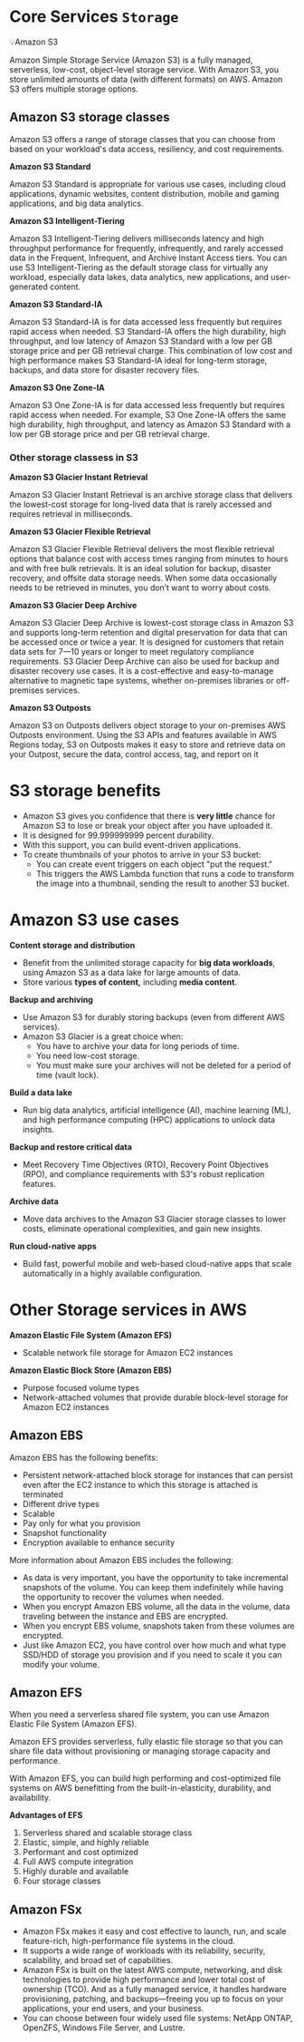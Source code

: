 # Core Services `Storage`
<aside>
💡Amazon S3
</aside>

Amazon Simple Storage Service (Amazon S3) is a fully managed, serverless, low-cost, object-level storage service. With Amazon S3, you store unlimited amounts of data (with different formats) on AWS. Amazon S3 offers multiple storage options.

## **Amazon S3 storage classes**

Amazon S3 offers a range of storage classes that you can choose from based on your workload's data access, resiliency, and cost requirements.

**Amazon S3 Standard**

Amazon S3 Standard is appropriate for various use cases, including cloud applications, dynamic websites, content distribution, mobile and gaming applications, and big data analytics.

**Amazon S3 Intelligent-Tiering**

Amazon S3 Intelligent-Tiering delivers milliseconds latency and high throughput performance for frequently, infrequently, and rarely accessed data in the Frequent, Infrequent, and Archive Instant Access tiers. You can use S3 Intelligent-Tiering as the default storage class for virtually any workload, especially data lakes, data analytics, new applications, and user-generated content.

**Amazon S3 Standard-IA**

Amazon S3 Standard-IA is for data accessed less frequently but requires rapid access when needed. S3 Standard-IA offers the high durability, high throughput, and low latency of Amazon S3 Standard with a low per GB storage price and per GB retrieval charge. This combination of low cost and high performance makes S3 Standard-IA ideal for long-term storage, backups, and data store for disaster recovery files.

**Amazon S3 One Zone-IA**

Amazon S3 One Zone-IA is for data accessed less frequently but requires rapid access when needed. For example, S3 One Zone-IA offers the same high durability, high throughput, and latency as Amazon S3 Standard with a low per GB storage price and per GB retrieval charge.

### Other storage classess in S3

**Amazon S3 Glacier Instant Retrieval**

Amazon S3 Glacier Instant Retrieval is an archive storage class that delivers the lowest-cost storage for long-lived data that is rarely accessed and requires retrieval in milliseconds.

**Amazon S3 Glacier Flexible Retrieval**

Amazon S3 Glacier Flexible Retrieval delivers the most flexible retrieval options that balance cost with access times ranging from minutes to hours and with free bulk retrievals. It is an ideal solution for backup, disaster recovery, and offsite data storage needs. When some data occasionally needs to be retrieved in minutes, you don’t want to worry about costs.

**Amazon S3 Glacier Deep Archive**

Amazon S3 Glacier Deep Archive is lowest-cost storage class in Amazon S3 and supports long-term retention and digital preservation for data that can be accessed once or twice a year. It is designed for customers that retain data sets for 7—10 years or longer to meet regulatory compliance requirements. S3 Glacier Deep Archive can also be used for backup and disaster recovery use cases. It is a cost-effective and easy-to-manage alternative to magnetic tape systems, whether on-premises libraries or off-premises services.

**Amazon S3 Outposts**

Amazon S3 on Outposts delivers object storage to your on-premises AWS Outposts environment. Using the S3 APIs and features available in AWS Regions today, S3 on Outposts makes it easy to store and retrieve data on your Outpost, secure the data, control access, tag, and report on it

# S3 storage benefits

- Amazon S3 gives you confidence that there is **very little** chance for Amazon S3 to lose or break your object after you have uploaded it.
- It is designed for 99.999999999 percent durability.
- With this support, you can build event-driven applications.
- To create thumbnails of your photos to arrive in your S3 bucket:
    - You can create event triggers on each object "put the request."
    - This triggers the AWS Lambda function that runs a code to transform the image into a thumbnail, sending the result to another S3 bucket.

# Amazon S3 use cases

**Content storage and distribution**

- Benefit from the unlimited storage capacity for **big data workloads**, using Amazon S3 as a data lake for large amounts of data.
- Store various **types of content,** including **media content**.

**Backup and archiving**

- Use Amazon S3 for durably storing backups (even from different AWS services).
- Amazon S3 Glacier is a great choice when:
    - You have to archive your data for long periods of time.
    - You need low-cost storage.
    - You must make sure your archives will not be deleted for a period of time (vault lock).
    

**Build a data lake**

- Run big data analytics, artificial intelligence (AI), machine learning (ML), and high performance computing (HPC) applications to unlock data insights.

**Backup and restore critical data**

- Meet Recovery Time Objectives (RTO), Recovery Point Objectives (RPO), and compliance requirements with S3's robust replication features.

**Archive data**

- Move data archives to the Amazon S3 Glacier storage classes to lower costs, eliminate operational complexities, and gain new insights.

**Run cloud-native apps**

- Build fast, powerful mobile and web-based cloud-native apps that scale automatically in a highly available configuration.

# Other Storage services in AWS

**Amazon Elastic File System (Amazon EFS)**

- Scalable network file storage for Amazon EC2 instances

**Amazon Elastic Block Store (Amazon EBS)**

- Purpose focused volume types
- Network-attached volumes that provide durable block-level storage for Amazon EC2 instances

## Amazon EBS

Amazon EBS has the following benefits:

- Persistent network-attached block storage for instances that can persist even after the EC2 instance to which this storage is attached is terminated
- Different drive types
- Scalable
- Pay only for what you provision
- Snapshot functionality
- Encryption available to enhance security

More information about Amazon EBS includes the following:

- As data is very important, you have the opportunity to take incremental snapshots of the volume. You can keep them indefinitely while having the opportunity to recover the volumes when needed.
- When you encrypt Amazon EBS volume, all the data in the volume, data traveling between the instance and EBS are encrypted.
- When you encrypt EBS volume, snapshots taken from these volumes are encrypted.
- Just like Amazon EC2, you have control over how much and what type SSD/HDD of storage you provision and if you need to scale it you can modify your volume.


## Amazon EFS

When you need a serverless shared file system, you can use Amazon Elastic File System (Amazon EFS).

Amazon EFS provides serverless, fully elastic file storage so that you can share file data without provisioning or managing storage capacity and performance.

With Amazon EFS, you can build high performing and cost-optimized file systems on AWS benefitting from the built-in-elasticity, durability, and availability.

**Advantages of EFS**

1. Serverless shared and scalable storage class
2. Elastic, simple, and highly reliable
3. Performant and cost optimized
4. Full AWS compute integration
5. Highly durable and available
6. Four storage classes

## Amazon FSx

- Amazon FSx makes it easy and cost effective to launch, run, and scale feature-rich, high-performance file systems in the cloud.
- It supports a wide range of workloads with its reliability, security, scalability, and broad set of capabilities.
- Amazon FSx is built on the latest AWS compute, networking, and disk technologies to provide high performance and lower total cost of ownership (TCO). And as a fully managed service, it handles hardware provisioning, patching, and backups—freeing you up to focus on your applications, your end users, and your business.
- You can choose between four widely used file systems: NetApp ONTAP, OpenZFS, Windows File Server, and Lustre.